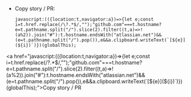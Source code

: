 * Copy story / PR:
    ```
    javascript:(({location:t,navigator:a})=>{let e;const i=t.href.replace(/\?.*$/,"");"github.com"===t.hostname?e=t.pathname.split("/").slice(2).filter((t,a)=>!(a%2)).join("#"):t.hostname.endsWith("atlassian.net")&&(e=t.pathname.split("/").pop()),e&&a.clipboard.writeText(`[${e}](${i})`)})(globalThis);
    ```
<a href="javascript:(({location:t,navigator:a})=>{let e;const i=t.href.replace(/\?.*$/,"");"github.com"===t.hostname?e=t.pathname.split("/").slice(2).filter((t,a)=>!(a%2)).join("#"):t.hostname.endsWith("atlassian.net")&&(e=t.pathname.split("/").pop()),e&&a.clipboard.writeText(`[${e}](${i})`)})(globalThis);">Copy story / PR</a>
